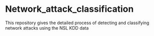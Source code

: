 # Network_attack_classification
This repository gives the detailed process of detecting and classifying network attacks using the NSL KDD data
